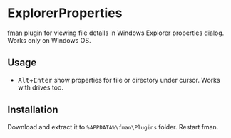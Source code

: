 # ExplorerProperties
[fman](https://fman.io) plugin for viewing file details in Windows Explorer properties dialog. Works only on Windows OS.

## Usage
* <kbd>Alt</kbd>+<kbd>Enter</kbd> show properties for file or directory under cursor. Works with drives too.

## Installation
Download and extract it to `%APPDATA%\fman\Plugins` folder. Restart fman.
